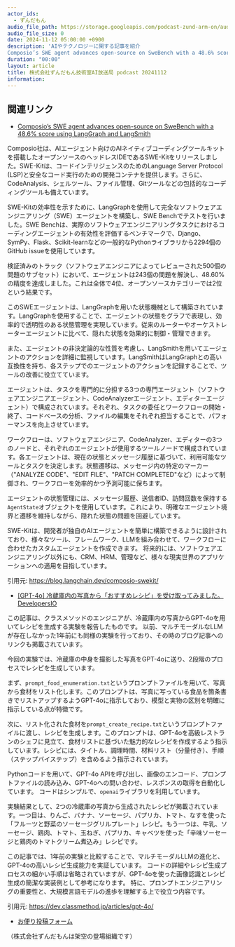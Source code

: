```yaml
---
actor_ids:
  - ずんだもん
audio_file_path: https://storage.googleapis.com/podcast-zund-arm-on/audio/株式会社ずんだもん技術室AI放送局_podcast_20241112.mp3
audio_file_size: 0
date: 2024-11-12 05:00:00 +0900
description: 'AIやテクノロジーに関する記事を紹介  
Composio’s SWE agent advances open-source on SweBench with a 48.6% score using LangGraph and LangSmith、[GPT-4o] 冷蔵庫内の写真から「おすすめレシピ」を受け取ってみました。  DevelopersIO'
duration: "00:00"
layout: article
title: 株式会社ずんだもん技術室AI放送局 podcast 20241112
information: 
---
```


## 関連リンク


- [Composio’s SWE agent advances open-source on SweBench with a 48.6% score using LangGraph and LangSmith](https://blog.langchain.dev/composio-swekit/)  



Composio社は、AIエージェント向けのAIネイティブコーディングツールキットを搭載したオープンソースのヘッドレスIDEであるSWE-Kitをリリースしました。SWE-Kitは、コードインテリジェンスのためのLanguage Server Protocol (LSP)と安全なコード実行のための開発コンテナを提供します。さらに、CodeAnalysis、シェルツール、ファイル管理、Gitツールなどの包括的なコーディングツールも備えています。

SWE-Kitの効率性を示すために、LangGraphを使用して完全なソフトウェアエンジニアリング（SWE）エージェントを構築し、SWE Benchでテストを行いました。SWE Benchは、実際のソフトウェアエンジニアリングタスクにおけるコーディングエージェントの有効性を評価するベンチマークで、Django、SymPy、Flask、Scikit-learnなどの一般的なPythonライブラリから2294個のGitHub issueを使用しています。

検証済みのトラック（ソフトウェアエンジニアによってレビューされた500個の問題のサブセット）において、エージェントは243個の問題を解決し、48.60%の精度を達成しました。これは全体で4位、オープンソースカテゴリーでは2位という結果です。

このSWEエージェントは、LangGraphを用いた状態機械として構築されています。LangGraphを使用することで、エージェントの状態をグラフで表現し、効率的で透明性のある状態管理を実現しています。従来のルーターやオーケストレーターエージェントに比べて、隠れた状態を効果的に制御・管理できます。

また、エージェントの非決定論的な性質を考慮し、LangSmithを用いてエージェントのアクションを詳細に監視しています。LangSmithはLangGraphとの高い互換性を持ち、各ステップでのエージェントのアクションを記録することで、ツールの改善に役立てています。

エージェントは、タスクを専門的に分担する3つの専門エージェント（ソフトウェアエンジニアエージェント、CodeAnalyzerエージェント、エディターエージェント）で構成されています。それぞれ、タスクの委任とワークフローの開始・終了、コードベースの分析、ファイルの編集をそれぞれ担当することで、パフォーマンスを向上させています。

ワークフローは、ソフトウェアエンジニア、CodeAnalyzer、エディターの3つのノードと、それぞれのエージェントが使用するツールノードで構成されています。各エージェントは、現在の状態とメッセージ履歴に基づいて、利用可能なツールとタスクを決定します。状態遷移は、メッセージ内の特定のマーカー（"ANALYZE CODE"、"EDIT FILE"、"PATCH COMPLETED"など）によって制御され、ワークフローを効率的かつ予測可能に保ちます。

エージェントの状態管理には、メッセージ履歴、送信者ID、訪問回数を保持する`AgentState`オブジェクトを使用しています。これにより、明確なエージェント境界と遷移を維持しながら、隠れた状態の問題を回避しています。

SWE-Kitは、開発者が独自のAIエージェントを簡単に構築できるように設計されており、様々なツール、フレームワーク、LLMを組み合わせて、ワークフローに合わせたカスタムエージェントを作成できます。  将来的には、ソフトウェアエンジニアリング以外にも、CRM、HRM、管理など、様々な現実世界のアプリケーションへの適用を目指しています。


引用元: https://blog.langchain.dev/composio-swekit/


- [[GPT-4o] 冷蔵庫内の写真から「おすすめレシピ」を受け取ってみました。  DevelopersIO](https://dev.classmethod.jp/articles/gpt-4o/)  



この記事は、クラスメソッドのエンジニアが、冷蔵庫内の写真からGPT-4oを用いてレシピを生成する実験を報告したものです。  以前、マルチモーダルなLLMが存在しなかった1年前にも同様の実験を行っており、その時のブログ記事へのリンクも掲載されています。

今回の実験では、冷蔵庫の中身を撮影した写真をGPT-4oに送り、2段階のプロセスでレシピを生成しています。

まず、`prompt_food_enumeration.txt`というプロンプトファイルを用いて、写真から食材をリスト化します。このプロンプトは、写真に写っている食品を箇条書きでリストアップするようGPT-4oに指示しており、模型と実物の区別を明確に指示している点が特徴です。

次に、リスト化された食材を`prompt_create_recipe.txt`というプロンプトファイルに渡し、レシピを生成します。このプロンプトは、GPT-4oを高級レストランのシェフに見立て、食材リストに基づいた魅力的なレシピを作成するよう指示しています。レシピには、タイトル、調理時間、材料リスト（分量付き）、手順（ステップバイステップ）を含めるよう指示されています。


Pythonコードを用いて、GPT-4o APIを呼び出し、画像のエンコード、プロンプトファイルの読み込み、GPT-4oへの問い合わせ、レスポンスの取得を自動化しています。  コードはシンプルで、`openai`ライブラリを利用しています。

実験結果として、2つの冷蔵庫の写真から生成されたレシピが掲載されています。一つ目は、りんご、バナナ、ソーセージ、パプリカ、トマト、なすを使った「フルーツと野菜のソーセージグリルプレート」レシピ。もう一つは、牛乳、ソーセージ、鶏肉、トマト、玉ねぎ、パプリカ、キャベツを使った「辛味ソーセージと鶏肉のトマトクリーム煮込み」レシピです。

この記事では、1年前の実験と比較することで、マルチモーダルLLMの進化と、GPT-4oの高いレシピ生成能力を実証しています。  コードの詳細やレシピ生成プロセスの細かい手順は省略されていますが、GPT-4oを使った画像認識とレシピ生成の簡潔な実装例として参考になります。  特に、プロンプトエンジニアリングの重要性と、大規模言語モデルの進歩を理解する上で役立つ内容です。


引用元: https://dev.classmethod.jp/articles/gpt-4o/



- [お便り投稿フォーム](https://forms.gle/ffg4JTfqdiqK62qf9)

（株式会社ずんだもんは架空の登場組織です）
